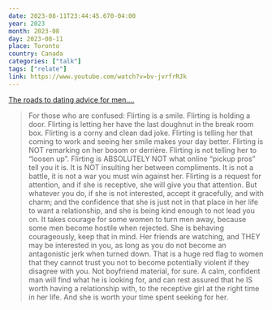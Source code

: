 ```yaml
---
date: 2023-08-11T23:44:45.670-04:00
year: 2023
month: 2023-08
day: 2023-08-11
place: Toronto
country: Canada
categories: ["talk"]
tags: ["relate"]
link: https://www.youtube.com/watch?v=bv-jvrfrRJk
---
```

[The roads to dating advice for men....](https://www.youtube.com/watch?v=bv-jvrfrRJk)

> For those who are confused: Flirting is a smile. Flirting is holding a door. Flirting is letting her have the last doughnut in the break room box. Flirting is a corny and clean dad joke. Flirting is telling her that coming to work and seeing her smile makes your day better. Flirting is NOT remarking on her bosom or derrière. Flirting is not telling her to “loosen up”. Flirting is ABSOLUTELY NOT what online “pickup pros” tell you it is. It is NOT insulting her between compliments. It is not a battle, it is not a war you must win against her. Flirting is a request for attention, and if she is receptive, she will give you that attention. But whatever you do, if she is not interested, accept it gracefully, and with charm; and the confidence that she is just not in that place in her life to want a relationship, and she is being kind enough to not lead you on. It takes courage for some women to turn men away, because some men become hostile when rejected. She is behaving courageously, keep that in mind. Her friends are watching, and THEY may be interested in you, as long as you do not become an antagonistic jerk when turned down. That is a huge red flag to women that they cannot trust you not to become potentially violent if they disagree with you. Not boyfriend material, for sure. A calm, confident man will find what he is looking for, and can rest assured that he IS worth having a relationship with, to the receptive girl at the right time in her life. And she is worth your time spent seeking for her.
